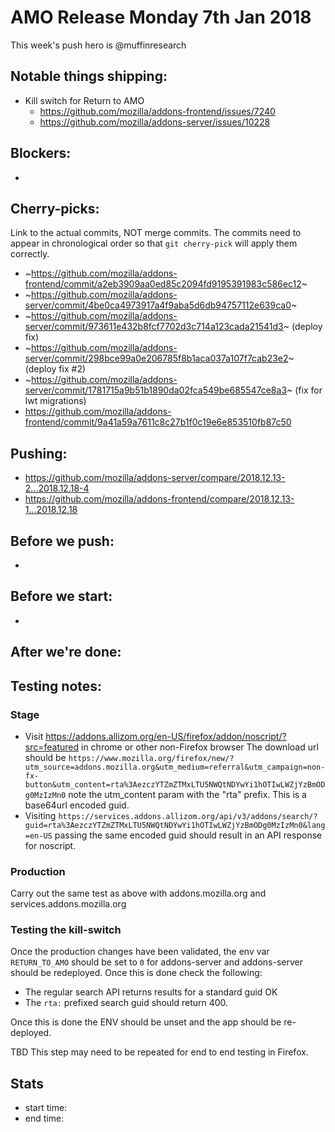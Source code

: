 # AMO Release Monday 7th Jan 2018

This week's push hero is @muffinresearch

## Notable things shipping:

* Kill switch for Return to AMO
  * https://github.com/mozilla/addons-frontend/issues/7240
  * https://github.com/mozilla/addons-server/issues/10228



## Blockers:

*

## Cherry-picks:

Link to the actual commits, NOT merge commits. The commits need to appear
in chronological order so that `git cherry-pick` will apply them correctly.

* ~https://github.com/mozilla/addons-frontend/commit/a2eb3909aa0ed85c2094fd9195391983c586ec12~
* ~https://github.com/mozilla/addons-server/commit/4be0ca4973917a4f9aba5d6db94757112e639ca0~
* ~https://github.com/mozilla/addons-server/commit/973611e432b8fcf7702d3c714a123cada21541d3~ (deploy fix)
* ~https://github.com/mozilla/addons-server/commit/298bce99a0e206785f8b1aca037a107f7cab23e2~ (deploy fix #2)
* ~https://github.com/mozilla/addons-server/commit/1781715a9b51b1890da02fca549be685547ce8a3~ (fix for lwt migrations) 
* https://github.com/mozilla/addons-frontend/commit/9a41a59a7611c8c27b1f0c19e6e853510fb87c50

## Pushing:


* https://github.com/mozilla/addons-server/compare/2018.12.13-2...2018.12.18-4
* https://github.com/mozilla/addons-frontend/compare/2018.12.13-1...2018.12.18

## Before we push:

*

## Before we start:

*

## After we're done:


## Testing notes:

### Stage

* Visit https://addons.allizom.org/en-US/firefox/addon/noscript/?src=featured in chrome or other non-Firefox browser
The download url should be `https://www.mozilla.org/firefox/new/?utm_source=addons.mozilla.org&utm_medium=referral&utm_campaign=non-fx-button&utm_content=rta%3AezczYTZmZTMxLTU5NWQtNDYwYi1hOTIwLWZjYzBmODg0MzIzMn0`  note the utm_content param with the "rta" prefix. This is a base64url encoded guid.
* Visiting `https://services.addons.allizom.org/api/v3/addons/search/?guid=rta%3AezczYTZmZTMxLTU5NWQtNDYwYi1hOTIwLWZjYzBmODg0MzIzMn0&lang=en-US` passing the same encoded guid should result in an API response for noscript.

### Production

Carry out the same test as above with addons.mozilla.org and services.addons.mozilla.org

### Testing the kill-switch

Once the production changes have been validated, the env var `RETURN_TO_AMO` should be set to `0` for addons-server and addons-server should be redeployed. Once this is done check the following:

* The regular search API returns results for a standard guid OK
* The `rta:` prefixed search guid should return 400.

Once this is done the ENV should be unset and the app should be re-deployed. 

TBD This step may need to be repeated for end to end testing in Firefox.

## Stats

* start time:
* end time:

